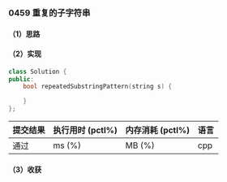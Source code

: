 ### 0459 重复的子字符串

#### （1）思路

#### （2）实现

```cpp
class Solution {
public:
    bool repeatedSubstringPattern(string s) {

    }
};
```

| 提交结果 | 执行用时 (pctl%) | 内存消耗 (pctl%) | 语言 |
|:---------|:-----------------|:-----------------|:-----|
| 通过     |  ms (%)   |  MB (%)  | cpp  |

#### （3）收获
